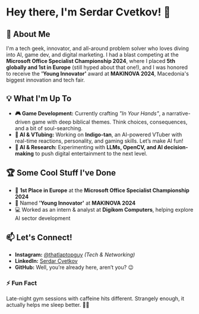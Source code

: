 # Hey there, I'm Serdar Cvetkov! 👋

## 🚀 About Me

I'm a tech geek, innovator, and all-around problem solver who loves diving into AI, game dev, and digital marketing. I had a blast competing at the **Microsoft Office Specialist Championship 2024**, where I placed **5th globally and 1st in Europe** (still hyped about that one!), and I was honored to receive the **'Young Innovator'** award at **MAKINOVA 2024**, Macedonia's biggest innovation and tech fair.

## 💡 What I'm Up To

- **🎮 Game Development:** Currently crafting *"In Your Hands"*, a narrative-driven game with deep biblical themes. Think choices, consequences, and a bit of soul-searching.
- **🤖 AI & VTubing:** Working on **Indigo-tan**, an AI-powered VTuber with real-time reactions, personality, and gaming skills. Let’s make AI fun!
- **🔬 AI & Research:** Experimenting with **LLMs, OpenCV, and AI decision-making** to push digital entertainment to the next level.

## 🏆 Some Cool Stuff I've Done

- 🥇 **1st Place in Europe** at the **Microsoft Office Specialist Championship 2024**
- 🌟 Named **'Young Innovator'** at **MAKINOVA 2024**
- 💻 Worked as an intern & analyst at **Digikom Computers**, helping explore AI sector development

## 📫 Let's Connect!

- **Instagram:** [@thatlaptopguy](https://www.instagram.com/thatlaptopguy/) *(Tech & Networking)*
- **LinkedIn:** [Serdar Cvetkov](https://www.linkedin.com/in/serdar-cvetkov/)
- **GitHub:** Well, you’re already here, aren’t you? 😉

### ⚡ Fun Fact

Late-night gym sessions with caffeine hits different. Strangely enough, it actually helps me sleep better. 🤷‍♂️
